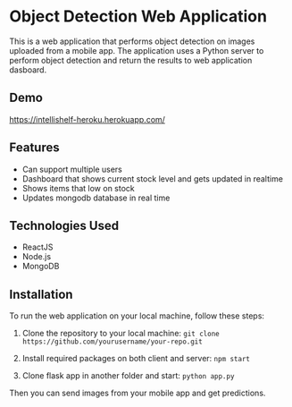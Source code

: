 # Object Detection Web Application

This is a web application that performs object detection on images uploaded from a mobile app. The application uses a Python server to perform object detection and return the results to web application dasboard.

## Demo

https://intellishelf-heroku.herokuapp.com/

## Features

- Can support multiple users
- Dashboard that shows current stock level and gets updated in realtime
- Shows items that low on stock
- Updates mongodb database in real time

## Technologies Used

- ReactJS
- Node.js
- MongoDB


## Installation

To run the web application on your local machine, follow these steps:

1. Clone the repository to your local machine:
```git clone https://github.com/yourusername/your-repo.git ```

2. Install required packages on both client and server:
```npm start```

3. Clone flask app in another folder and start:
```python app.py```

Then you can send images from your mobile app and get predictions.
